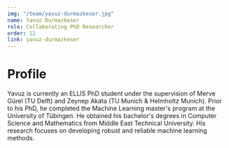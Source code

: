 ```yaml
---
img: "/team/yavuz-durmazkeser.jpg"
name: Yavuz Durmazkeser
role: Collaborating PhD Researcher
order: 12
link: yavuz-durmazkeser
---
```


# Profile
Yavuz is currently an ELLIS PhD student under the supervision of Merve Gürel (TU Delft) and Zeynep Akata (TU Munich & Helmholtz Munich). Prior to his PhD, he completed the Machine Learning master's program at the University of Tübingen. He obtained his bachelor's degrees in Computer Science and Mathematics from Middle East Technical University. His research focuses on developing robust and reliable machine learning methods.
